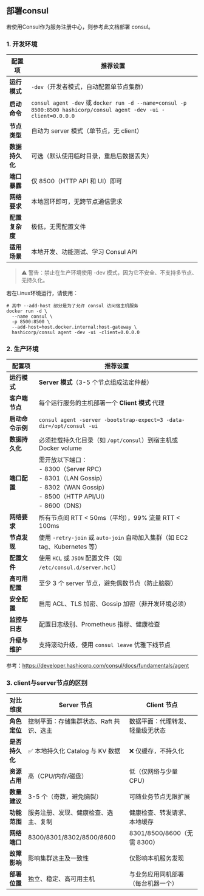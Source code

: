 ## 部署consul

若使用Consul作为服务注册中心，则参考此文档部署 consul。

### 1. 开发环境

| **配置项**   | **推荐设置**                                                                                                         |
|-----------|------------------------------------------------------------------------------------------------------------------|
| **运行模式**  | `-dev`（开发者模式，自动配置单节点集群）                                                                                          |
| **启动命令**  | `consul agent -dev` 或 `docker run -d --name=consul -p 8500:8500 hashicorp/consul agent -dev -ui -client=0.0.0.0` |
| **节点类型**  | 自动为 server 模式（单节点，无 client）                                                                                      |
| **数据持久化** | 可选（默认使用临时目录，重启后数据丢失）                                                                                             |
| **端口暴露**  | 仅 8500（HTTP API 和 UI）即可                                                                                          |
| **网络要求**  | 本地回环即可，无跨节点通信需求                                                                                                  |
| **配置复杂度** | 极低，无需配置文件                                                                                                        |
| **适用场景**  | 本地开发、功能测试、学习 Consul API                                                                                          |

> ⚠️ 警告：禁止在生产环境使用 -dev 模式，因为它不安全、不支持多节点、无持久化。

若在Linux环境运行，请使用：

```shell
# 其中 --add-host 部分是为了允许 consul 访问宿主机服务
docker run -d \
  --name consul \
  -p 8500:8500 \
  --add-host=host.docker.internal:host-gateway \
  hashicorp/consul agent -dev -ui -client=0.0.0.0

```

### 2. 生产环境

| **配置项**    | **推荐设置**                                                                                                         |
|------------|------------------------------------------------------------------------------------------------------------------|
| **运行模式**   | **Server 模式**（3-5 个节点组成法定仲裁）                                                                                     |
| **客户端节点**  | 每个运行服务的主机部署一个 **Client 模式** 代理                                                                                   |
| **启动命令示例** | `consul agent -server -bootstrap-expect=3 -data-dir=/opt/consul -ui`                                             |
| **数据持久化**  | 必须挂载持久化目录（如 `/opt/consul`）到宿主机或 Docker volume                                                                    |
| **端口配置**   | 需开放以下端口：<br>- 8300（Server RPC）<br>- 8301（LAN Gossip）<br>- 8302（WAN Gossip）<br>- 8500（HTTP API/UI）<br>- 8600（DNS） |
| **网络要求**   | 所有节点间 RTT < 50ms（平均），99% 流量 RTT < 100ms                                                                          |
| **节点发现**   | 使用 `-retry-join` 或 `auto-join` 自动加入集群（如 EC2 tag、Kubernetes 等）                                                    |
| **配置文件**   | 使用 `HCL` 或 `JSON` 配置文件（如 `/etc/consul.d/server.hcl`）                                                             |
| **高可用配置**  | 至少 3 个 server 节点，避免偶数节点（防止脑裂）                                                                                    |
| **安全配置**   | 启用 ACL、TLS 加密、Gossip 加密（非开发环境必须）                                                                                 |
| **监控与日志**  | 配置日志级别、Prometheus 指标、健康检查                                                                                        |
| **升级与维护**  | 支持滚动升级，使用 `consul leave` 优雅下线节点                                                                                  |

参考：https://developer.hashicorp.com/consul/docs/fundamentals/agent

### 3. client与server节点的区别

| 对比维度      | Server 节点                | Client 节点               |
|-----------|--------------------------|-------------------------|
| **角色定位**  | 控制平面：存储集群状态、Raft 共识、选主   | 数据平面：代理转发、轻量级无状态        |
| **是否持久化** | ✅ 本地持久化 Catalog 与 KV 数据  | ❌ 仅缓存，不持久化              |
| **资源占用**  | 高（CPU/内存/磁盘）             | 低（仅网络与少量 CPU）           |
| **数量建议**  | 3-5 个（奇数，避免脑裂）           | 可随业务节点无限扩展              |
| **功能范围**  | 服务注册、发现、健康检查、选主、复制       | 健康检查、转发请求、本地缓存          |
| **网络端口**  | 8300/8301/8302/8500/8600 | 8301/8500/8600（无需 8300） |
| **故障影响**  | 影响集群选主及一致性               | 仅影响本机服务发现               |
| **部署位置**  | 独立、稳定、高可用主机              | 与业务应用同机部署（每台机器一个）       |
